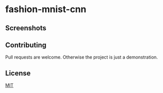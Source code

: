 # fashion-mnist-cnn

## Screenshots  

## Contributing  
Pull requests are welcome. Otherwise the project is just a demonstration. 

## License  
[MIT](https://choosealicense.com/licenses/mit/)
